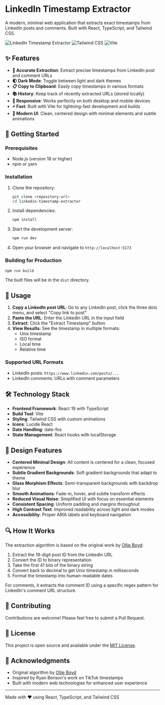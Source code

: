 # LinkedIn Timestamp Extractor

A modern, minimal web application that extracts exact timestamps from LinkedIn posts and comments. Built with React, TypeScript, and Tailwind CSS.

![LinkedIn Timestamp Extractor](https://img.shields.io/badge/React-TypeScript-blue?logo=react)
![Tailwind CSS](https://img.shields.io/badge/Tailwind-CSS-38B2AC?logo=tailwind-css)
![Vite](https://img.shields.io/badge/Vite-646CFF?logo=vite&logoColor=white)

## ✨ Features

- **🎯 Accurate Extraction**: Extract precise timestamps from LinkedIn post and comment URLs
- **🌓 Dark Mode**: Toggle between light and dark themes
- **📋 Copy to Clipboard**: Easily copy timestamps in various formats
- **📚 History**: Keep track of recently extracted URLs (stored locally)
- **📱 Responsive**: Works perfectly on both desktop and mobile devices
- **⚡ Fast**: Built with Vite for lightning-fast development and builds
- **🎨 Modern UI**: Clean, centered design with minimal elements and subtle animations

## 🚀 Getting Started

### Prerequisites

- Node.js (version 18 or higher)
- npm or yarn

### Installation

1. Clone the repository:
   ```bash
   git clone <repository-url>
   cd linkedin-timestamp-extractor
   ```

2. Install dependencies:
   ```bash
   npm install
   ```

3. Start the development server:
   ```bash
   npm run dev
   ```

4. Open your browser and navigate to `http://localhost:5173`

### Building for Production

```bash
npm run build
```

The built files will be in the `dist` directory.

## 🔧 Usage

1. **Copy a LinkedIn post URL**: Go to any LinkedIn post, click the three dots menu, and select "Copy link to post"
2. **Paste the URL**: Enter the LinkedIn URL in the input field
3. **Extract**: Click the "Extract Timestamp" button
4. **View Results**: See the timestamp in multiple formats:
   - Unix timestamp
   - ISO format
   - Local time
   - Relative time

### Supported URL Formats

- LinkedIn posts: `https://www.linkedin.com/posts/...`
- LinkedIn comments: URLs with comment parameters

## 🛠️ Technology Stack

- **Frontend Framework**: React 19 with TypeScript
- **Build Tool**: Vite
- **Styling**: Tailwind CSS with custom animations
- **Icons**: Lucide React
- **Date Handling**: date-fns
- **State Management**: React hooks with localStorage

## 🎨 Design Features

- **Centered Minimal Design**: All content is centered for a clean, focused experience
- **Subtle Gradient Backgrounds**: Soft gradient backgrounds that adapt to theme
- **Glass Morphism Effects**: Semi-transparent backgrounds with backdrop blur
- **Smooth Animations**: Fade-in, hover, and subtle transform effects
- **Reduced Visual Noise**: Simplified UI with focus on essential elements
- **Consistent Spacing**: Uniform padding and margins throughout
- **High Contrast Text**: Improved readability across light and dark modes
- **Accessibility**: Proper ARIA labels and keyboard navigation

## 🔍 How It Works

The extraction algorithm is based on the original work by [Ollie Boyd](https://github.com/Ollie-Boyd/Linkedin-post-timestamp-extractor):

1. Extract the 19-digit post ID from the LinkedIn URL
2. Convert the ID to binary representation
3. Take the first 41 bits of the binary string
4. Convert back to decimal to get Unix timestamp in milliseconds
5. Format the timestamp into human-readable dates

For comments, it extracts the comment ID using a specific regex pattern for LinkedIn's comment URL structure.

## 🤝 Contributing

Contributions are welcome! Please feel free to submit a Pull Request.

## 📄 License

This project is open source and available under the [MIT License](LICENSE).

## 🙏 Acknowledgments

- Original algorithm by [Ollie Boyd](https://github.com/Ollie-Boyd/Linkedin-post-timestamp-extractor)
- Inspired by Ryan Benson's work on TikTok timestamps
- Built with modern web technologies for enhanced user experience

---

Made with ❤️ using React, TypeScript, and Tailwind CSS
